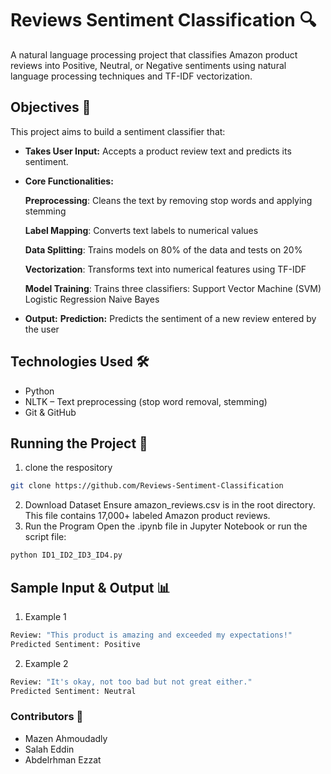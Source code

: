 # Reviews Sentiment Classification 🔍
A natural language processing project that classifies Amazon product reviews into Positive, Neutral, or Negative sentiments using natural language processing techniques and TF-IDF vectorization.

## Objectives 🎯
This project aims to build a sentiment classifier that:

* **Takes User Input:**
Accepts a product review text and predicts its sentiment.

* **Core Functionalities:**

    **Preprocessing**: Cleans the text by removing stop words and applying stemming

    **Label Mapping**: Converts text labels to numerical values
  
    **Data Splitting**: Trains models on 80% of the data and tests on 20%

    **Vectorization**: Transforms text into numerical features using TF-IDF

    **Model Training**: Trains three classifiers:
        Support Vector Machine (SVM)
        Logistic Regression
        Naive Bayes
  
* **Output:**
  **Prediction:** Predicts the sentiment of a new review entered by the user

## Technologies Used 🛠️

* Python
* NLTK – Text preprocessing (stop word removal, stemming)
* Git & GitHub

## Running the Project 🚀
1. clone the respository
```bash
git clone https://github.com/Reviews-Sentiment-Classification
```

2. Download Dataset Ensure amazon_reviews.csv is in the root directory. This file contains 17,000+ labeled Amazon product reviews.
3.  Run the Program
Open the .ipynb file in Jupyter Notebook or run the script file:

```bash
python ID1_ID2_ID3_ID4.py
```

## Sample Input & Output 📊
1. Example 1
``` bash
Review: "This product is amazing and exceeded my expectations!"  
Predicted Sentiment: Positive
```

2. Example 2
```bash
Review: "It's okay, not too bad but not great either."  
Predicted Sentiment: Neutral
```

### Contributors 🤝
- Mazen Ahmoudadly
- Salah Eddin
- Abdelrhman Ezzat

